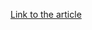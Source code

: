 [Link to the article](https://www.seqrite.com/blog/how-to-avoid-dual-attack-and-vulnerable-files-with-double-extension/)
